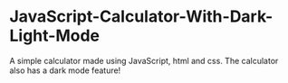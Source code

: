# JavaScript-Calculator-With-Dark-Light-Mode
A simple calculator made using JavaScript, html and css. The calculator also has a dark mode feature!
